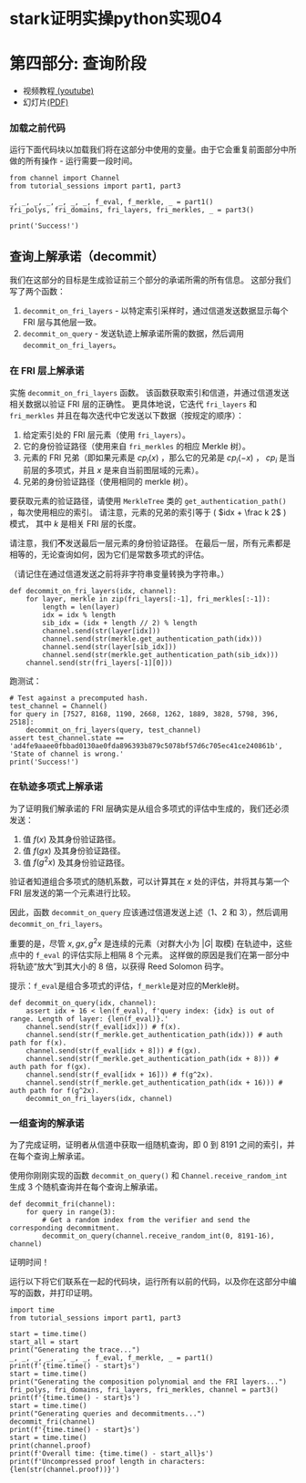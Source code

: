 # stark证明实操python实现04

# 第四部分: 查询阶段

-   视频教程[ (youtube)](https://www.youtube.com/watch?v=CxP28qM4tAc " (youtube)")
-   幻灯片[(PDF)](https://starkware.co/wp-content/uploads/2021/12/STARK101-Part4.pdf "(PDF)")

### 加载之前代码

运行下面代码块以加载我们将在这部分中使用的变量。由于它会重复前面部分中所做的所有操作 - 运行需要一段时间。

```纯文本
from channel import Channel
from tutorial_sessions import part1, part3 

_, _, _, _, _, _, _, f_eval, f_merkle, _ = part1()
fri_polys, fri_domains, fri_layers, fri_merkles, _ = part3()

print('Success!')
```

## 查询上解承诺（decommit）

我们在这部分的目标是生成验证前三个部分的承诺所需的所有信息。 这部分我们写了两个函数：

1.  `decommit_on_fri_layers` - 以特定索引采样时，通过信道发送数据显示每个 FRI 层与其他层一致。
2.  `decommit_on_query` - 发送轨迹上解承诺所需的数据，然后调用 `decommit_on_fri_layers`。

### 在 FRI 层上解承诺

实施 `decommit_on_fri_layers` 函数。 该函数获取索引和信道，并通过信道发送相关数据以验证 FRI 层的正确性。 更具体地说，它迭代 `fri_layers` 和 `fri_merkles` 并且在每次迭代中它发送以下数据（按规定的顺序）：

1.  给定索引处的 FRI 层元素（使用 `fri_layers`）。
2.  它的身份验证路径（使用来自 `fri_merkles` 的相应 Merkle 树）。
3.  元素的 FRI 兄弟（即如果元素是 $cp_i(x)$ ，那么它的兄弟是 $cp_i(-x)$ ，  $cp_i$ 是当前层的多项式，并且 $x$ 是来自当前图层域的元素）。
4.  兄弟的身份验证路径（使用相同的 merkle 树）。

要获取元素的验证路径，请使用 `MerkleTree` 类的 `get_authentication_path() `，每次使用相应的索引。 请注意，元素的兄弟的索引等于 ( $idx + \frac k 2$ ) 模式， 其中 $k$ 是相关 FRI 层的长度。

请注意，我们**不**发送最后一层元素的身份验证路径。 在最后一层，所有元素都是相等的，无论查询如何，因为它们是常数多项式的评估。

（请记住在通过信道发送之前将非字符串变量转换为字符串。）

```纯文本
def decommit_on_fri_layers(idx, channel):
    for layer, merkle in zip(fri_layers[:-1], fri_merkles[:-1]):
        length = len(layer)
        idx = idx % length
        sib_idx = (idx + length // 2) % length        
        channel.send(str(layer[idx]))
        channel.send(str(merkle.get_authentication_path(idx)))
        channel.send(str(layer[sib_idx]))
        channel.send(str(merkle.get_authentication_path(sib_idx)))       
    channel.send(str(fri_layers[-1][0]))
```

跑测试：

```纯文本
# Test against a precomputed hash.
test_channel = Channel()
for query in [7527, 8168, 1190, 2668, 1262, 1889, 3828, 5798, 396, 2518]:
    decommit_on_fri_layers(query, test_channel)
assert test_channel.state == 'ad4fe9aaee0fbbad0130ae0fda896393b879c5078bf57d6c705ec41ce240861b', 'State of channel is wrong.'
print('Success!')
```

### 在轨迹多项式上解承诺

为了证明我们解承诺的 FRI 层确实是从组合多项式的评估中生成的，我们还必须发送：

1.  值 $f(x)$ 及其身份验证路径。
2.  值 $f(gx)$ 及其身份验证路径。
3.  值 $f(g^2x)$ 及其身份验证路径。

验证者知道组合多项式的随机系数，可以计算其在 $x$ 处的评估，并将其与第一个 FRI 层发送的第一个元素进行比较。

因此，函数 `decommit_on_query` 应该通过信道发送上述（1、2 和 3），然后调用 `decommit_on_fri_layers`。

重要的是，尽管 $x,gx,g^2x$ 是连续的元素（对群大小为 $|G|$ 取模) 在轨迹中，这些点中的 `f_eval` 的评估实际上相隔 8 个元素。 这样做的原因是我们在第一部分中将轨迹“放大”到其大小的 8 倍，以获得 Reed Solomon 码字。

提示：`f_eval`是组合多项式的评估，`f_merkle`是对应的Merkle树。

```纯文本
def decommit_on_query(idx, channel): 
    assert idx + 16 < len(f_eval), f'query index: {idx} is out of range. Length of layer: {len(f_eval)}.'
    channel.send(str(f_eval[idx])) # f(x).
    channel.send(str(f_merkle.get_authentication_path(idx))) # auth path for f(x).
    channel.send(str(f_eval[idx + 8])) # f(gx).
    channel.send(str(f_merkle.get_authentication_path(idx + 8))) # auth path for f(gx).
    channel.send(str(f_eval[idx + 16])) # f(g^2x).
    channel.send(str(f_merkle.get_authentication_path(idx + 16))) # auth path for f(g^2x).
    decommit_on_fri_layers(idx, channel)   
```

### 一组查询的解承诺

为了完成证明，证明者从信道中获取一组随机查询，即 0 到 8191 之间的索引，并在每个查询上解承诺。

使用你刚刚实现的函数 `decommit_on_query()` 和 `Channel.receive_random_int` 生成 3 个随机查询并在每个查询上解承诺。

```纯文本
def decommit_fri(channel):
    for query in range(3):
        # Get a random index from the verifier and send the corresponding decommitment.
        decommit_on_query(channel.receive_random_int(0, 8191-16), channel)

```

证明时间！

运行以下将它们联系在一起的代码块，运行所有以前的代码，以及你在这部分中编写的函数，并打印证明。

```纯文本
import time
from tutorial_sessions import part1, part3 

start = time.time()
start_all = start
print("Generating the trace...")
_, _, _, _, _, _, _, f_eval, f_merkle, _ = part1()
print(f'{time.time() - start}s')
start = time.time()
print("Generating the composition polynomial and the FRI layers...")
fri_polys, fri_domains, fri_layers, fri_merkles, channel = part3()
print(f'{time.time() - start}s')
start = time.time()
print("Generating queries and decommitments...")
decommit_fri(channel)
print(f'{time.time() - start}s')
start = time.time()
print(channel.proof)
print(f'Overall time: {time.time() - start_all}s')
print(f'Uncompressed proof length in characters: {len(str(channel.proof))}')
```
